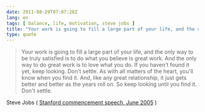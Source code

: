 ```yaml
---
date: 2011-08-29T07:07:28Z
lang: en
tags: [ balance, life, motivation, steve jobs ]
title: "Your work is going to fill a large part of your life, and the only way"
type: quote
---
```


> Your work is going to fill a large part of your life, and the only way
> to be truly satisfied is to do what you believe is great work. And the
> only way to do great work is to love what you do. If you haven't found
> it yet, keep looking. Don't settle. As with all matters of the heart,
> you'll know when you find it. And, like any great relationship, it
> just gets better and better as the years roll on. So keep looking
> until you find it. Don't settle.

Steve Jobs ( [Stanford commencement speech, June
2005](http://www.youtube.com/watch?v=Hd_ptbiPoXM) )

